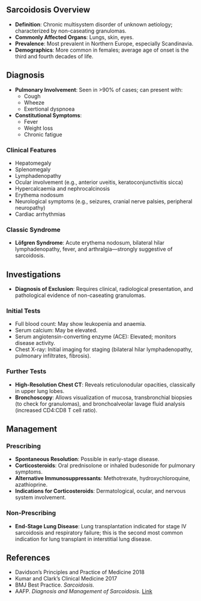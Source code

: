 ## Sarcoidosis Overview

- **Definition**: Chronic multisystem disorder of unknown aetiology; characterized by non-caseating granulomas.
- **Commonly Affected Organs**: Lungs, skin, eyes.
- **Prevalence**: Most prevalent in Northern Europe, especially Scandinavia.
- **Demographics**: More common in females; average age of onset is the third and fourth decades of life.

## Diagnosis

- **Pulmonary Involvement**: Seen in >90% of cases; can present with:
  - Cough
  - Wheeze
  - Exertional dyspnoea
- **Constitutional Symptoms**:
  - Fever
  - Weight loss
  - Chronic fatigue

### Clinical Features

- Hepatomegaly
- Splenomegaly
- Lymphadenopathy
- Ocular involvement (e.g., anterior uveitis, keratoconjunctivitis sicca)
- Hypercalcaemia and nephrocalcinosis
- Erythema nodosum
- Neurological symptoms (e.g., seizures, cranial nerve palsies, peripheral neuropathy)
- Cardiac arrhythmias

### Classic Syndrome

- **Löfgren Syndrome**: Acute erythema nodosum, bilateral hilar lymphadenopathy, fever, and arthralgia—strongly suggestive of sarcoidosis.

## Investigations

- **Diagnosis of Exclusion**: Requires clinical, radiological presentation, and pathological evidence of non-caseating granulomas.

### Initial Tests

- Full blood count: May show leukopenia and anaemia.
- Serum calcium: May be elevated.
- Serum angiotensin-converting enzyme (ACE): Elevated; monitors disease activity.
- Chest X-ray: Initial imaging for staging (bilateral hilar lymphadenopathy, pulmonary infiltrates, fibrosis).

### Further Tests

- **High-Resolution Chest CT**: Reveals reticulonodular opacities, classically in upper lung lobes.
- **Bronchoscopy**: Allows visualization of mucosa, transbronchial biopsies (to check for granulomas), and bronchoalveolar lavage fluid analysis (increased CD4:CD8 T cell ratio).

## Management

### Prescribing

- **Spontaneous Resolution**: Possible in early-stage disease.
- **Corticosteroids**: Oral prednisolone or inhaled budesonide for pulmonary symptoms.
- **Alternative Immunosuppressants**: Methotrexate, hydroxychloroquine, azathioprine.
- **Indications for Corticosteroids**: Dermatological, ocular, and nervous system involvement.

### Non-Prescribing

- **End-Stage Lung Disease**: Lung transplantation indicated for stage IV sarcoidosis and respiratory failure; this is the second most common indication for lung transplant in interstitial lung disease.

## References

- Davidson’s Principles and Practice of Medicine 2018
- Kumar and Clark’s Clinical Medicine 2017
- BMJ Best Practice. *Sarcoidosis.*
- AAFP. *Diagnosis and Management of Sarcoidosis.* [Link](https://www.aafp.org/afp/2016/0515/p840.html)
